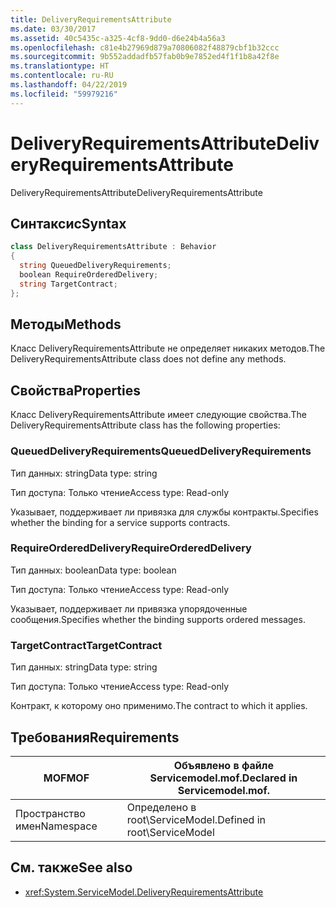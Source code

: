 ```yaml
---
title: DeliveryRequirementsAttribute
ms.date: 03/30/2017
ms.assetid: 40c5435c-a325-4cf8-9dd0-d6e24b4a56a3
ms.openlocfilehash: c81e4b27969d879a70806082f48879cbf1b32ccc
ms.sourcegitcommit: 9b552addadfb57fab0b9e7852ed4f1f1b8a42f8e
ms.translationtype: HT
ms.contentlocale: ru-RU
ms.lasthandoff: 04/22/2019
ms.locfileid: "59979216"
---
```

# <a name="deliveryrequirementsattribute"></a><span data-ttu-id="b8644-102">DeliveryRequirementsAttribute</span><span class="sxs-lookup"><span data-stu-id="b8644-102">DeliveryRequirementsAttribute</span></span>
<span data-ttu-id="b8644-103">DeliveryRequirementsAttribute</span><span class="sxs-lookup"><span data-stu-id="b8644-103">DeliveryRequirementsAttribute</span></span>  
  
## <a name="syntax"></a><span data-ttu-id="b8644-104">Синтаксис</span><span class="sxs-lookup"><span data-stu-id="b8644-104">Syntax</span></span>  
  
```csharp
class DeliveryRequirementsAttribute : Behavior  
{  
  string QueuedDeliveryRequirements;  
  boolean RequireOrderedDelivery;  
  string TargetContract;  
};  
```  
  
## <a name="methods"></a><span data-ttu-id="b8644-105">Методы</span><span class="sxs-lookup"><span data-stu-id="b8644-105">Methods</span></span>  
 <span data-ttu-id="b8644-106">Класс DeliveryRequirementsAttribute не определяет никаких методов.</span><span class="sxs-lookup"><span data-stu-id="b8644-106">The DeliveryRequirementsAttribute class does not define any methods.</span></span>  
  
## <a name="properties"></a><span data-ttu-id="b8644-107">Свойства</span><span class="sxs-lookup"><span data-stu-id="b8644-107">Properties</span></span>  
 <span data-ttu-id="b8644-108">Класс DeliveryRequirementsAttribute имеет следующие свойства.</span><span class="sxs-lookup"><span data-stu-id="b8644-108">The DeliveryRequirementsAttribute class has the following properties:</span></span>  
  
### <a name="queueddeliveryrequirements"></a><span data-ttu-id="b8644-109">QueuedDeliveryRequirements</span><span class="sxs-lookup"><span data-stu-id="b8644-109">QueuedDeliveryRequirements</span></span>  
 <span data-ttu-id="b8644-110">Тип данных: string</span><span class="sxs-lookup"><span data-stu-id="b8644-110">Data type: string</span></span>  
  
 <span data-ttu-id="b8644-111">Тип доступа: Только чтение</span><span class="sxs-lookup"><span data-stu-id="b8644-111">Access type: Read-only</span></span>  
  
 <span data-ttu-id="b8644-112">Указывает, поддерживает ли привязка для службы контракты.</span><span class="sxs-lookup"><span data-stu-id="b8644-112">Specifies whether the binding for a service supports contracts.</span></span>  
  
### <a name="requireordereddelivery"></a><span data-ttu-id="b8644-113">RequireOrderedDelivery</span><span class="sxs-lookup"><span data-stu-id="b8644-113">RequireOrderedDelivery</span></span>  
 <span data-ttu-id="b8644-114">Тип данных: boolean</span><span class="sxs-lookup"><span data-stu-id="b8644-114">Data type: boolean</span></span>  
  
 <span data-ttu-id="b8644-115">Тип доступа: Только чтение</span><span class="sxs-lookup"><span data-stu-id="b8644-115">Access type: Read-only</span></span>  
  
 <span data-ttu-id="b8644-116">Указывает, поддерживает ли привязка упорядоченные сообщения.</span><span class="sxs-lookup"><span data-stu-id="b8644-116">Specifies whether the binding supports ordered messages.</span></span>  
  
### <a name="targetcontract"></a><span data-ttu-id="b8644-117">TargetContract</span><span class="sxs-lookup"><span data-stu-id="b8644-117">TargetContract</span></span>  
 <span data-ttu-id="b8644-118">Тип данных: string</span><span class="sxs-lookup"><span data-stu-id="b8644-118">Data type: string</span></span>  
  
 <span data-ttu-id="b8644-119">Тип доступа: Только чтение</span><span class="sxs-lookup"><span data-stu-id="b8644-119">Access type: Read-only</span></span>  
  
 <span data-ttu-id="b8644-120">Контракт, к которому оно применимо.</span><span class="sxs-lookup"><span data-stu-id="b8644-120">The contract to which it applies.</span></span>  
  
## <a name="requirements"></a><span data-ttu-id="b8644-121">Требования</span><span class="sxs-lookup"><span data-stu-id="b8644-121">Requirements</span></span>  
  
|<span data-ttu-id="b8644-122">MOF</span><span class="sxs-lookup"><span data-stu-id="b8644-122">MOF</span></span>|<span data-ttu-id="b8644-123">Объявлено в файле Servicemodel.mof.</span><span class="sxs-lookup"><span data-stu-id="b8644-123">Declared in Servicemodel.mof.</span></span>|  
|---------|-----------------------------------|  
|<span data-ttu-id="b8644-124">Пространство имен</span><span class="sxs-lookup"><span data-stu-id="b8644-124">Namespace</span></span>|<span data-ttu-id="b8644-125">Определено в root\ServiceModel.</span><span class="sxs-lookup"><span data-stu-id="b8644-125">Defined in root\ServiceModel</span></span>|  
  
## <a name="see-also"></a><span data-ttu-id="b8644-126">См. также</span><span class="sxs-lookup"><span data-stu-id="b8644-126">See also</span></span>

- <xref:System.ServiceModel.DeliveryRequirementsAttribute>
